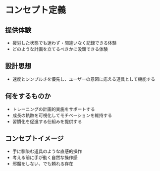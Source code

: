 # コンセプト定義

## 提供体験
- 疲労した状態でも迷わず・間違いなく記録できる体験
- どのような計画を立てるべきかに没頭できる体験

## 設計思想
- 速度とシンプルさを優先し、ユーザーの意図に応える道具として機能する

## 何をするものか
- トレーニングの計画的実施をサポートする
- 成長の軌跡を可視化してモチベーションを維持する
- 習慣化を促進する仕組みを提供する

## コンセプトイメージ
- 手に馴染む道具のような直感的操作
- 考える前に手が動く自然な操作感
- 邪魔をしない、でも頼れる存在